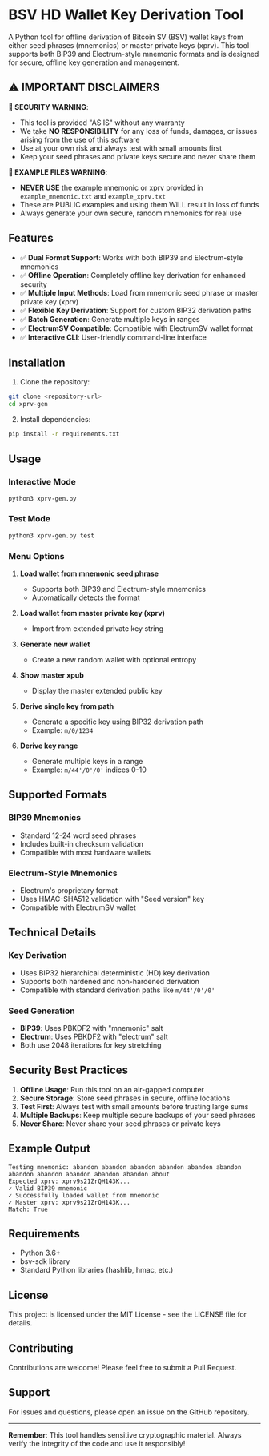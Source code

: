 # BSV HD Wallet Key Derivation Tool

A Python tool for offline derivation of Bitcoin SV (BSV) wallet keys from either seed phrases (mnemonics) or master private keys (xprv). This tool supports both BIP39 and Electrum-style mnemonic formats and is designed for secure, offline key generation and management.

## ⚠️ IMPORTANT DISCLAIMERS

**🚨 SECURITY WARNING**: 
- This tool is provided "AS IS" without any warranty
- We take **NO RESPONSIBILITY** for any loss of funds, damages, or issues arising from the use of this software
- Use at your own risk and always test with small amounts first
- Keep your seed phrases and private keys secure and never share them

**🚨 EXAMPLE FILES WARNING**:
- **NEVER USE** the example mnemonic or xprv provided in `example_mnemonic.txt` and `example_xprv.txt`
- These are PUBLIC examples and using them WILL result in loss of funds
- Always generate your own secure, random mnemonics for real use

## Features

- ✅ **Dual Format Support**: Works with both BIP39 and Electrum-style mnemonics
- ✅ **Offline Operation**: Completely offline key derivation for enhanced security
- ✅ **Multiple Input Methods**: Load from mnemonic seed phrase or master private key (xprv)
- ✅ **Flexible Key Derivation**: Support for custom BIP32 derivation paths
- ✅ **Batch Generation**: Generate multiple keys in ranges
- ✅ **ElectrumSV Compatible**: Compatible with ElectrumSV wallet format
- ✅ **Interactive CLI**: User-friendly command-line interface

## Installation

1. Clone the repository:
```bash
git clone <repository-url>
cd xprv-gen
```

2. Install dependencies:
```bash
pip install -r requirements.txt
```

## Usage

### Interactive Mode
```bash
python3 xprv-gen.py
```

### Test Mode
```bash
python3 xprv-gen.py test
```

### Menu Options

1. **Load wallet from mnemonic seed phrase**
   - Supports both BIP39 and Electrum-style mnemonics
   - Automatically detects the format

2. **Load wallet from master private key (xprv)**
   - Import from extended private key string

3. **Generate new wallet**
   - Create a new random wallet with optional entropy

4. **Show master xpub**
   - Display the master extended public key

5. **Derive single key from path**
   - Generate a specific key using BIP32 derivation path
   - Example: `m/0/1234`

6. **Derive key range**
   - Generate multiple keys in a range
   - Example: `m/44'/0'/0'` indices 0-10

## Supported Formats

### BIP39 Mnemonics
- Standard 12-24 word seed phrases
- Includes built-in checksum validation
- Compatible with most hardware wallets

### Electrum-Style Mnemonics
- Electrum's proprietary format
- Uses HMAC-SHA512 validation with "Seed version" key
- Compatible with ElectrumSV wallet

## Technical Details

### Key Derivation
- Uses BIP32 hierarchical deterministic (HD) key derivation
- Supports both hardened and non-hardened derivation
- Compatible with standard derivation paths like `m/44'/0'/0'`

### Seed Generation
- **BIP39**: Uses PBKDF2 with "mnemonic" salt
- **Electrum**: Uses PBKDF2 with "electrum" salt
- Both use 2048 iterations for key stretching

## Security Best Practices

1. **Offline Usage**: Run this tool on an air-gapped computer
2. **Secure Storage**: Store seed phrases in secure, offline locations
3. **Test First**: Always test with small amounts before trusting large sums
4. **Multiple Backups**: Keep multiple secure backups of your seed phrases
5. **Never Share**: Never share your seed phrases or private keys

## Example Output

```
Testing mnemonic: abandon abandon abandon abandon abandon abandon abandon abandon abandon abandon abandon about
Expected xprv: xprv9s21ZrQH143K...
✓ Valid BIP39 mnemonic
✓ Successfully loaded wallet from mnemonic
✓ Master xprv: xprv9s21ZrQH143K...
Match: True
```

## Requirements

- Python 3.6+
- bsv-sdk library
- Standard Python libraries (hashlib, hmac, etc.)

## License

This project is licensed under the MIT License - see the LICENSE file for details.

## Contributing

Contributions are welcome! Please feel free to submit a Pull Request.

## Support

For issues and questions, please open an issue on the GitHub repository.

---

**Remember**: This tool handles sensitive cryptographic material. Always verify the integrity of the code and use it responsibly!
